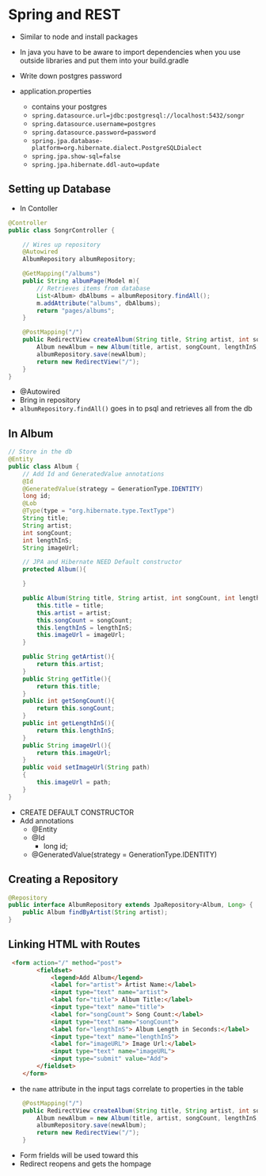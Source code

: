 # Spring and REST

- Similar to node and install packages
- In java you have to be aware to import dependencies when you use outside libraries and put them into your build.gradle
- Write down postgres password

- application.properties
  - contains your postgres
  - `spring.datasource.url=jdbc:postgresql://localhost:5432/songr`
  - `spring.datasource.username=postgres`
  - `spring.datasource.password=password`
  - `spring.jpa.database-platform=org.hibernate.dialect.PostgreSQLDialect`
  - `spring.jpa.show-sql=false`
  - `spring.jpa.hibernate.ddl-auto=update`

## Setting up Database

- In Contoller

```java
@Controller
public class SongrController {

    // Wires up repository
    @Autowired
    AlbumRepository albumRepository;

    @GetMapping("/albums")
    public String albumPage(Model m){
        // Retrieves items from database
        List<Album> dbAlbums = albumRepository.findAll();
        m.addAttribute("albums", dbAlbums);
        return "pages/albums";
    }

    @PostMapping("/")
    public RedirectView createAlbum(String title, String artist, int songCount, int lengthInS, String imageURL){
        Album newAlbum = new Album(title, artist, songCount, lengthInS, imageURL);
        albumRepository.save(newAlbum);
        return new RedirectView("/");
    }
}
```

- @Autowired
- Bring in repository
- `albumRepository.findAll()` goes in to psql and retrieves all from the db

## In Album

```java
// Store in the db
@Entity
public class Album {
    // Add Id and GeneratedValue annotations
    @Id
    @GeneratedValue(strategy = GenerationType.IDENTITY)
    long id;
    @Lob
    @Type(type = "org.hibernate.type.TextType")
    String title;
    String artist;
    int songCount;
    int lengthInS;
    String imageUrl;

    // JPA and Hibernate NEED Default constructor
    protected Album(){

    }

    public Album(String title, String artist, int songCount, int lengthInS, String imageUrl) {
        this.title = title;
        this.artist = artist;
        this.songCount = songCount;
        this.lengthInS = lengthInS;
        this.imageUrl = imageUrl;
    }

    public String getArtist(){
        return this.artist;
    }
    public String getTitle(){
        return this.title;
    }
    public int getSongCount(){
        return this.songCount;
    }
    public int getLengthInS(){
        return this.lengthInS;
    }
    public String imageUrl(){
        return this.imageUrl;
    }
    public void setImageUrl(String path)
    {
        this.imageUrl = path;
    }
}

```

- CREATE DEFAULT CONSTRUCTOR
- Add annotations
  - @Entity
  - @Id
    - long id;
  - @GeneratedValue(strategy = GenerationType.IDENTITY)

## Creating a Repository

```java
@Repository
public interface AlbumRepository extends JpaRepository<Album, Long> {
    public Album findByArtist(String artist);
}
```

## Linking HTML with Routes

```html
 <form action="/" method="post">
        <fieldset>
            <legend>Add Album</legend>
            <label for="artist"> Artist Name:</label>
            <input type="text" name="artist">
            <label for="title"> Album Title:</label>
            <input type="text" name="title">
            <label for="songCount"> Song Count:</label>
            <input type="text" name="songCount">
            <label for="lengthInS"> Album Length in Seconds:</label>
            <input type="text" name="lengthInS">
            <label for="imageURL"> Image Url:</label>
            <input type="text" name="imageURL">
            <input type="submit" value="Add">
        </fieldset>
    </form>
```

- the `name` attribute in the input tags correlate to properties in the table

```java
    @PostMapping("/")
    public RedirectView createAlbum(String title, String artist, int songCount, int lengthInS, String imageURL){
        Album newAlbum = new Album(title, artist, songCount, lengthInS, imageURL);
        albumRepository.save(newAlbum);
        return new RedirectView("/");
    }
```

- Form frields will be used toward this
- Redirect reopens and gets the hompage
